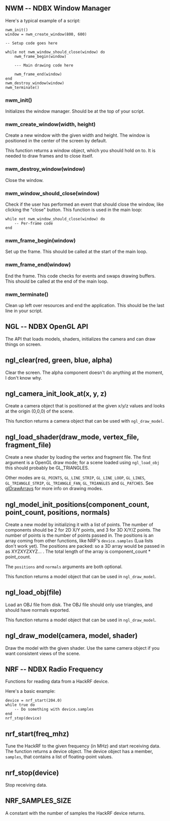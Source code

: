 ## NWM -- NDBX Window Manager

Here's a typical example of a script:

    nwm_init()
    window = nwm_create_window(800, 600)

    -- Setup code goes here

    while not nwm_window_should_close(window) do
        nwm_frame_begin(window)

        --- Main drawing code here

        nwm_frame_end(window)
    end
    nwm_destroy_window(window)
    nwm_terminate()


### nwm_init()
Initializes the window manager. Should be at the top of your script.

### nwm_create_window(width, height)
Create a new window with the given width and height. The window is positioned in the center of the screen by default.

This function returns a window object, which you should hold on to. It is needed to draw frames and to close itself.

### nwm_destroy_window(window)
Close the window.

### nwm_window_should_close(window)
Check if the user has performed an event that should close the window, like clicking the "close" button.
This function is used in the main loop:

    while not nwm_window_should_close(window) do
        -- Per-frame code
    end

### nwm_frame_begin(window)
Set up the frame. This should be called at the start of the main loop.

### nwm_frame_end(window)
End the frame. This code checks for events and swaps drawing buffers. This should be called at the end of the main loop.

### nwm_terminate()
Clean up left over resources and end the application. This should be the last line in your script.

## NGL -- NDBX OpenGL API
The API that loads models, shaders, initializes the camera and can draw things on screen.

## ngl_clear(red, green, blue, alpha)
Clear the screen. The alpha component doesn't do anything at the moment, I don't know why.

## ngl_camera_init_look_at(x, y, z)
Create a camera object that is positioned at the given x/y/z values and looks at
the origin (0,0,0) of the scene.

This function returns a camera object that can be used with `ngl_draw_model`.

## ngl_load_shader(draw_mode, vertex_file, fragment_file)
Create a new shader by loading the vertex and fragment file. The first argument is a OpenGL draw mode;
for a scene loaded using `ngl_load_obj` this should probably be GL_TRIANGLES.

Other modes are `GL_POINTS`, `GL_LINE_STRIP`, `GL_LINE_LOOP`, `GL_LINES`, `GL_TRIANGLE_STRIP`, `GL_TRIANGLE_FAN`, `GL_TRIANGLES` and `GL_PATCHES`. See [glDrawArrays](https://www.opengl.org/sdk/docs/man3/xhtml/glDrawArrays.xml) for more info on drawing modes.

## ngl_model_init_positions(component_count, point_count, positions, normals)
Create a new model by initializing it with a list of points. The number of components should be 2 for 2D X/Y points, and 3 for 3D X/Y/Z points. The number of points is the number of points passed in. The positions is an array coming from other functions, like NRF's `device.samples` (Lua lists don't work yet). The positions are packed: so a 3D array would be passed in as XYZXYZXYZ... . The total length of the array is component_count * point_count.

The `positions` and `normals` arguments are both optional.

This function returns a model object that can be used in `ngl_draw_model`.

## ngl_load_obj(file)
Load an OBJ file from disk. The OBJ file should only use triangles, and should have normals exported.

This function returns a model object that can be used in `ngl_draw_model`.

## ngl_draw_model(camera, model, shader)
Draw the model with the given shader. Use the same camera object if you want consistent views of the scene.

## NRF -- NDBX Radio Frequency
Functions for reading data from a HackRF device.

Here's a basic example:

    device = nrf_start(204.0)
    while true do
        -- Do something with device.samples
    end
    nrf_stop(device)

## nrf_start(freq_mhz)
Tune the HackRF to the given frequency (in MHz) and start receiving data. The function returns a device object. The device object has a member, `samples`, that contains a list of floating-point values.

## nrf_stop(device)
Stop receiving data.

## NRF_SAMPLES_SIZE
A constant with the number of samples the HackRF device returns.
